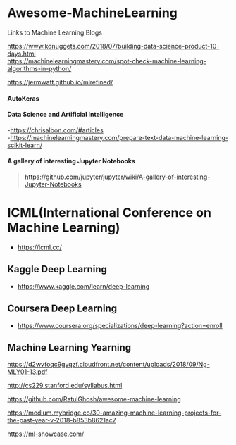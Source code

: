 # Awesome-MachineLearning  
Links to Machine Learning Blogs  

https://www.kdnuggets.com/2018/07/building-data-science-product-10-days.html  
https://machinelearningmastery.com/spot-check-machine-learning-algorithms-in-python/  

https://jermwatt.github.io/mlrefined/  

#### AutoKeras


#### Data Science and Artificial Intelligence  
-https://chrisalbon.com/#articles  
-https://machinelearningmastery.com/prepare-text-data-machine-learning-scikit-learn/  

#### A gallery of interesting Jupyter Notebooks
> https://github.com/jupyter/jupyter/wiki/A-gallery-of-interesting-Jupyter-Notebooks

# ICML(International Conference on Machine Learning)  
* https://icml.cc/

## Kaggle Deep Learning  
* https://www.kaggle.com/learn/deep-learning  

## Coursera Deep Learning  
* https://www.coursera.org/specializations/deep-learning?action=enroll  

## Machine Learning Yearning  
https://d2wvfoqc9gyqzf.cloudfront.net/content/uploads/2018/09/Ng-MLY01-13.pdf  


http://cs229.stanford.edu/syllabus.html  

https://github.com/RatulGhosh/awesome-machine-learning  

https://medium.mybridge.co/30-amazing-machine-learning-projects-for-the-past-year-v-2018-b853b8621ac7  

https://ml-showcase.com/  
